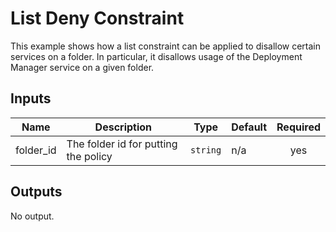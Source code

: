 # List Deny Constraint
This example shows how a list constraint can be applied to disallow certain services on a folder. In particular, it disallows usage of the Deployment Manager service on a given folder.

<!-- BEGINNING OF PRE-COMMIT-TERRAFORM DOCS HOOK -->
## Inputs

| Name | Description | Type | Default | Required |
|------|-------------|------|---------|:--------:|
| folder\_id | The folder id for putting the policy | `string` | n/a | yes |

## Outputs

No output.

<!-- END OF PRE-COMMIT-TERRAFORM DOCS HOOK -->
